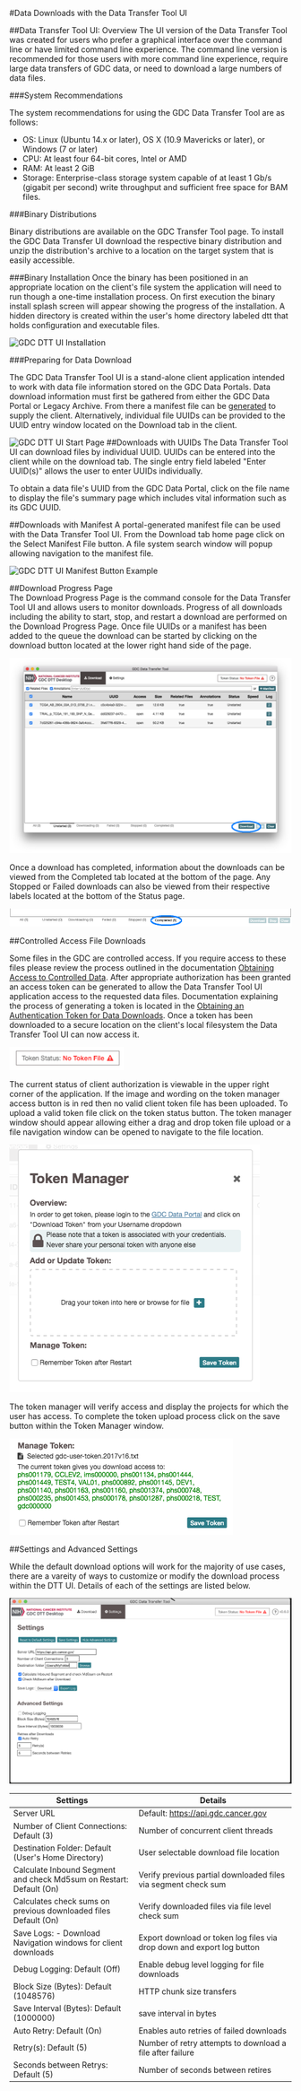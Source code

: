 #Data Downloads with the Data Transfer Tool UI

##Data Transfer Tool UI: Overview
The UI version of the Data Transfer Tool was created for users who prefer a graphical interface over the command line or have limited command line experience.  The command line version is recommended for those users with more command line experience, require large data transfers of GDC data, or need to download a large numbers of data files.

###System Recommendations

The system recommendations for using the GDC Data Transfer Tool are as follows:

* OS: Linux (Ubuntu 14.x or later), OS X (10.9 Mavericks or later), or Windows (7 or later)
* CPU: At least four 64-bit cores, Intel or AMD
* RAM: At least 2 GiB
* Storage: Enterprise-class storage system capable of at least 1 Gb/s (gigabit per second) write throughput and sufficient free space for BAM files.

###Binary Distributions

Binary distributions are available on the GDC Transfer Tool page. To install the GDC Data Transfer UI download the respective binary distribution and unzip the distribution's archive to a location on the target system that is easily accessible.

###Binary Installation
Once the binary has been positioned in an appropriate location on the client's file system the application will need to run though a one-time installation process.  On first execution the binary install splash screen will appear showing the progress of the installation.  A hidden directory is created within the user's home directory labeled dtt that holds configuration and executable files.

![GDC DTT UI Installation](images/GDC_DTT_UI_INSTALLv7.png "GDC Data Transfer Tool UI Install")


###Preparing for Data Download

The GDC Data Transfer Tool UI is a stand-alone client application intended to work with data file information stored on the GDC Data Portals.  Data download information must first be gathered from either the GDC Data Portal or Legacy Archive.  From there a manifest file can be [generated](https://docs.gdc.cancer.gov/Data_Transfer_Tool/Users_Guide/Preparing_for_Data_Download_and_Upload/#obtaining-a-manifest-file-for-data-download) to supply the client.  Alternatively, individual file UUIDs can be provided to the UUID entry window located on the Download tab in the client.

![GDC DTT UI Start Page](images/DTT_UI_Start_Page.png)
##Downloads with UUIDs
The Data Transfer Tool UI can download files by individual UUID.  UUIDs can be entered into the client while on the download tab.  The single entry field labeled "Enter UUID(s)" allows the user to enter UUIDs individually.     

To obtain a data file's UUID from the GDC Data Portal, click on the file name to display the file's summary page which includes vital information such as its GDC UUID.  

##Downloads with Manifest
A portal-generated manifest file can be used with the Data Transfer Tool UI.  From the Download tab home page click on the Select Manifest File button.  A file system search window will popup allowing navigation to the manifest file.  

![GDC DTT UI Manifest Button Example](images/Manifest_button_DTT_UI_Start_Window.png "GDC Data Transfer Tool UI Manifest Button")     

##Download Progress Page  
The Download Progress Page is the command console for the Data Transfer Tool UI and allows users to monitor downloads. Progress of all downloads including the ability to start, stop, and restart a download are performed on the Download Progress Page.  Once file UUIDs or a manifest has been added to the queue the download can be started by clicking on the download button located at the lower right hand side of the page.  

![GDC DTT UI Download Progress Page_Download](images/Download_Progress_Page_download.png)

Once a download has completed, information about the downloads can be viewed from the Completed tab located at the bottom of the page.  Any Stopped or Failed downloads can also be viewed from their respective labels located at the bottom of the Status page.  

![DTT_UI_Download_Completed_Tab](images/DTT_UI_download_completed.png)

##Controlled Access File Downloads

Some files in the GDC are controlled access.  If you require access to these files please review the process outlined in the documentation [Obtaining Access to Controlled Data](https://gdc.cancer.gov/access-data/obtaining-access-controlled-data).    After appropriate authorization has been granted an access token can be generated to allow the Data Transfer Tool UI application access to the requested data files.  Documentation explaining the process of generating a token is located in the [Obtaining an Authentication Token for Data Downloads](https://docs.gdc.cancer.gov/Data_Transfer_Tool/Users_Guide/Preparing_for_Data_Download_and_Upload/#obtaining-an-authentication-token-for-data-downloads).  Once a token has been downloaded to a secure location on the client's local filesystem the Data Transfer Tool UI can now access it.  

![No_Token_icon](images/No_Token_file_dtt_ui.png)  

The current status of client authorization is viewable in the upper right corner of the application.  If the image and wording on the token manager access button is in red then no valid client token file has been uploaded.  To upload a valid token file click on the token status button.  The token manager window should appear allowing either a drag and drop token file upload or a file navigation window can be opened to navigate to the file location.

![Token Manager Window](images/Token_Manager_Window.png)

The token manager will verify access and display the projects for which the user has access.  To complete the token upload process click on the save button within the Token Manager window.

![Valid Token](images/validated_token.png)

##Settings and Advanced Settings

While the default download options will work for the majority of use cases, there are a vareity of ways to customize or modify the download process within the DTT UI.  Details of each of the settings are listed below.

![DTT Settings and Advanced Settings Page](images/DTT_Settings_Page.png)   

| Settings | Details
|----------|---------|
| Server URL | Default: https://api.gdc.cancer.gov |
| Number of Client Connections: Default (3) | Number of concurrent client threads |
| Destination Folder: Default (User's Home Directory) | User selectable download file location |  
| Calculate Inbound Segment and check Md5sum on Restart: Default (On) | Verify previous partial downloaded files via segment check sum |
| Calculates check sums on previous downloaded files Default (On) | Verify downloaded files via file level check sum |
| Save Logs: - Download Navigation windows for client downloads | Export download or token log files via drop down and export log button |
| Debug Logging: Default (Off) | Enable debug level logging for file downloads |
| Block Size (Bytes): Default (1048576) | HTTP chunk size transfers |
| Save Interval (Bytes): Default (1000000) | save interval in bytes |
| Auto Retry: Default (On) | Enables auto retries of failed downloads |
| Retry(s): Default (5) | Number of retry attempts to download a file after failure |
| Seconds between Retrys: Default (5) | Number of seconds between retires |  
